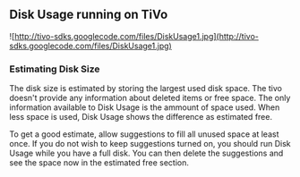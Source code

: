 ## Disk Usage running on TiVo ##

![http://tivo-sdks.googlecode.com/files/DiskUsage1.jpg](http://tivo-sdks.googlecode.com/files/DiskUsage1.jpg)

### Estimating Disk Size ###

The disk size is estimated by storing the largest used disk space.  The tivo doesn't provide any information about deleted items or free space.  The only information available to Disk Usage is the ammount of space used.  When less space is used, Disk Usage shows the difference as estimated free.

To get a good estimate, allow suggestions to fill all unused space at least once.  If you do not wish to keep suggestions turned on, you should run Disk Usage while you have a full disk.  You can then delete the suggestions and see the space now in the estimated free section.